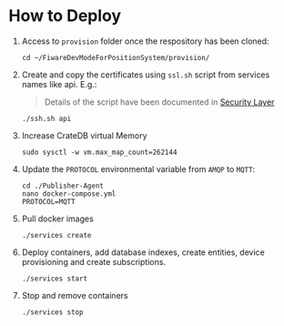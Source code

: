 # How to Deploy

1. Access to `provision` folder once the respository has been cloned:

    ```console
    cd ~/FiwareDevModeForPositionSystem/provision/
    ```

2. Create and copy the certificates using `ssl.sh` script from services names like api. E.g.:

    > Details of the script have been documented in [Security Layer](./AddSecurityLayer.md)

    ```console
    ./ssh.sh api
    ```

3. Increase CrateDB virtual Memory

    ```console
    sudo sysctl -w vm.max_map_count=262144
    ```

4. Update the `PROTOCOL` environmental variable from `AMQP` to `MQTT`:

    ```console
    cd ./Publisher-Agent
    nano docker-compose.yml
    PROTOCOL=MQTT
    ```

5. Pull docker images

    ```console
    ./services create
    ```

6. Deploy containers, add database indexes, create entities, device provisioning and create subscriptions.

    ```console
    ./services start
    ```

7. Stop and remove containers

    ```console
    ./services stop
    ```
